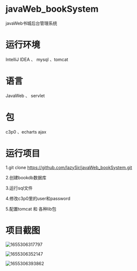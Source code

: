 # javaWeb_bookSystem
javaWeb书城后台管理系统

# 运行环境
IntelliJ IDEA 、 mysql 、tomcat

# 语言
JavaWeb 、 servlet 

# 包

c3p0 、echarts ajax

# 运行项目

1.git clone https://github.com/lazySir/javaWeb_bookSystem.git

2.创建bookdb数据库

3.运行sql文件

4.修改c3p0里的user和password

5.配置tomcat 和 各种lib包

# 项目截图

![1655306317797](https://user-images.githubusercontent.com/101635531/173864083-51eacace-dc21-430f-a459-43800ce7e35c.png)

![1655306352147](https://user-images.githubusercontent.com/101635531/173864260-530a1074-12e1-4803-a223-772f1f2f373e.png)

![1655306393862](https://user-images.githubusercontent.com/101635531/173864344-fa505e97-3244-4636-abd1-93fe85843911.png)




